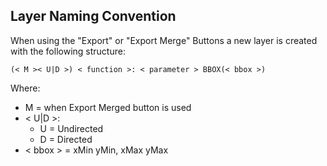 ## Layer Naming Convention

When using the "Export" or "Export Merge" Buttons a new layer is created with the following structure:

```
(< M >< U|D >) < function >: < parameter > BBOX(< bbox >)
```

Where:

- M = when Export Merged button is used
- < U|D >:
  - U = Undirected
  - D = Directed
- < bbox > = xMin yMin, xMax yMax
